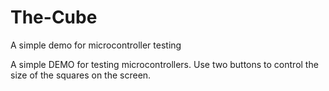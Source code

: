 # The-Cube
A simple demo for microcontroller testing

A simple DEMO for testing microcontrollers.
Use two buttons to control the size of the squares on the screen.
